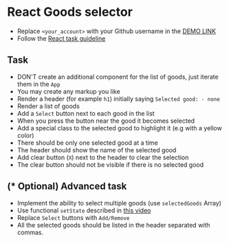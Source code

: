 # React Goods selector
- Replace `<your_account>` with your Github username in the [DEMO LINK](https://AlieksieienkoAndriy.github.io/react_goods-selector/)
- Follow the [React task guideline](https://github.com/mate-academy/react_task-guideline#react-tasks-guideline)

## Task
- DON'T create an additional component for the list of goods, just iterate them in the `App`
- You may create any markup you like
- Render a header (for example `h1`) initially saying `Selected good: - none`
- Render a list of goods
- Add a `Select` button next to each good in the list
- When you press the button near the good it becomes selected
- Add a special class to the selected good to highlight it (e.g with a yellow color)
- There should be only one selected good at a time
- The header should show the name of the selected good
- Add clear button (`X`) next to the header to clear the selection
- The clear button should not be visible if there is no selected good

## (* Optional) Advanced task
- Implement the ability to select multiple goods (use `selectedGoods` Array)
- Use functional `setState` described in [this video](https://youtu.be/zMe2Qq-ThpM)
- Replace `Select` buttons with `Add/Remove`
- All the selected goods should be listed in the header separated with commas.
